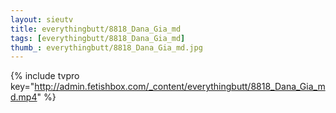 ```yaml
--- 
layout: sieutv
title: everythingbutt/8818_Dana_Gia_md
tags: [everythingbutt/8818_Dana_Gia_md]
thumb_: everythingbutt/8818_Dana_Gia_md.jpg
---
```

{% include tvpro key="http://admin.fetishbox.com/_content/everythingbutt/8818_Dana_Gia_md.mp4" %} 

